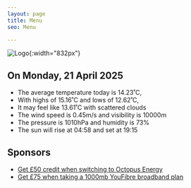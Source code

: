 ```yaml
---
layout: page
title: Menu
seo: Menu

---
```


![Logo](/images/logo.jpg){:width="832px"}

<!-- weather_marker starts -->
## On Monday, 21 April 2025

- The average temperature today is 14.23˚C,
- With highs of 15.16˚C and lows of 12.62˚C,
- It may feel like 13.61˚C with scattered clouds
- The wind speed is 0.45m/s and visibility is 10000m
- The pressure is 1010hPa and humidity is 73%
- The sun will rise at 04:58 and set at 19:15

<!-- weather_marker ends -->

## Sponsors

- [Get £50 credit when switching to Octopus Energy](https://bit.ly/3oD1nnS)
- [Get £75 when taking a 1000mb YouFibre broadband plan](https://aklam.io/91zWhU?)



